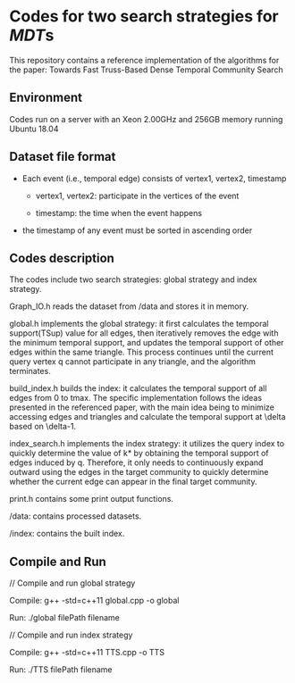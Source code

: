 # Codes for two search strategies for *MDT*s
This repository contains a reference implementation of the algorithms for the paper:
Towards Fast Truss-Based Dense Temporal Community Search

## Environment

Codes run on a server with an Xeon 2.00GHz and 256GB memory running Ubuntu 18.04

## Dataset file format

* Each event (i.e., temporal edge) consists of vertex1, vertex2, timestamp

    * vertex1, vertex2: participate in the vertices of the event

    * timestamp: the time when the event happens

* the timestamp of any event must be sorted in ascending order

## Codes description

The codes include two search strategies: global strategy and index strategy.

Graph_IO.h reads the dataset from /data and stores it in memory.

global.h implements the global strategy: it first calculates the temporal support(TSup) value for all edges, then iteratively removes the edge with the minimum temporal support, and updates the temporal support of other edges within the same triangle. This process continues until the current query vertex q cannot participate in any triangle, and the algorithm terminates.

build_index.h builds the index: it calculates the temporal support of all edges from 0 to tmax. The specific implementation follows the ideas presented in the referenced paper, with the main idea being to minimize accessing edges and triangles and calculate the temporal support at \delta based on \delta-1.

index_search.h implements the index strategy: it utilizes the query index to quickly determine the value of k* by obtaining the temporal support of edges induced by q. Therefore, it only needs to continuously expand outward using the edges in the target community to quickly determine whether the current edge can appear in the final target community.

print.h contains some print output functions.

/data: contains processed datasets.

/index: contains the built index.

## Compile and Run

// Compile and run global strategy

Compile: g++ -std=c++11 global.cpp -o global

Run: ./global filePath filename

// Compile and run index strategy

Compile: g++ -std=c++11 TTS.cpp -o TTS

Run: ./TTS filePath filename
